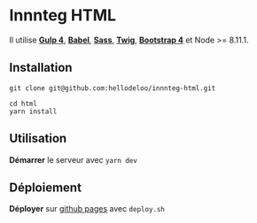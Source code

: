 Innnteg HTML
====================

Il utilise **[Gulp 4](http://gulpjs.com/)**, **[Babel](https://babeljs.io/)**, **[Sass](http://sass-lang.com/)**, **[Twig](https://twig.symfony.com/)**, **[Bootstrap 4](https://getbootstrap.com/)** et Node >= 8.11.1.



## Installation

```
git clone git@github.com:hellodeloo/innnteg-html.git

```

```
cd html
yarn install
```



## Utilisation
**Démarrer** le serveur avec `yarn dev`


## Déploiement
**Déployer** sur [github pages](https://hellodeloo.github.io/innnteg/) avec `deploy.sh`
